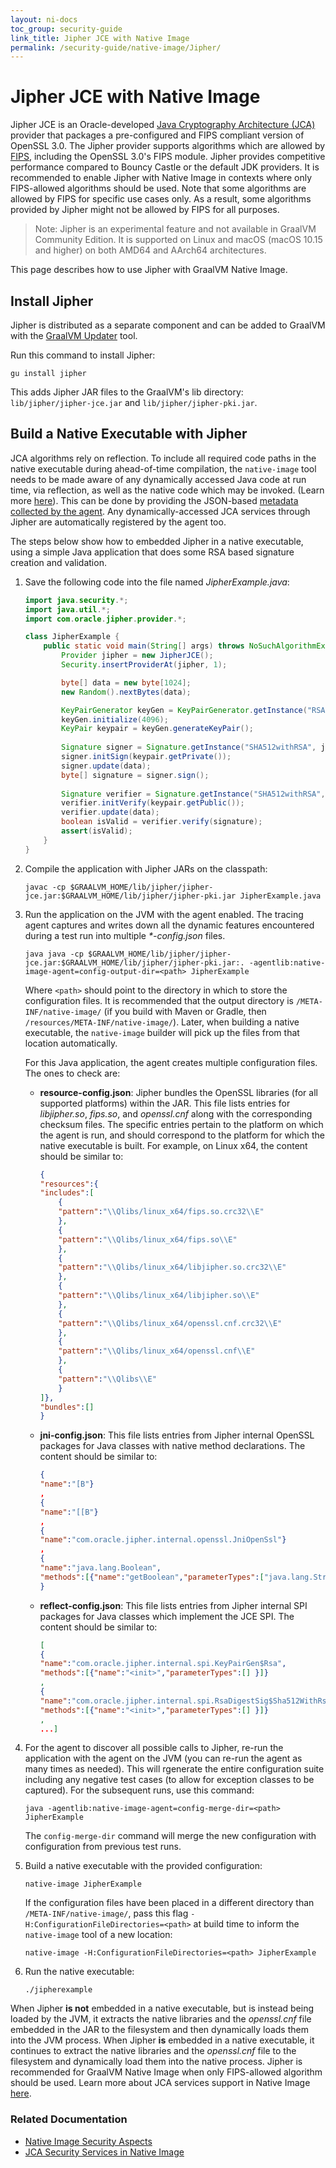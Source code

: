 ```yaml
---
layout: ni-docs
toc_group: security-guide
link_title: Jipher JCE with Native Image
permalink: /security-guide/native-image/Jipher/
---
```


# Jipher JCE with Native Image

Jipher JCE is an Oracle-developed [Java Cryptography Architecture (JCA)](../reference-manual/native-image/JCASecurityServices.md) provider that packages a pre-configured and FIPS compliant version of OpenSSL 3.0. 
The Jipher provider supports algorithms which are allowed by [FIPS](https://en.wikipedia.org/wiki/FIPS_140), including the OpenSSL 3.0's FIPS module. 
Jipher provides competitive performance compared to Bouncy Castle or the default JDK providers.
It is recommended to enable Jipher with Native Image in contexts where only FIPS-allowed algorithms should be used. 
Note that some algorithms are allowed by FIPS for specific use cases only. As a result, some algorithms provided by Jipher might not be allowed by FIPS for all purposes.

> Note: Jipher is an experimental feature and not available in GraalVM Community Edition. It is supported on Linux and macOS (macOS 10.15 and higher) on both AMD64 and AArch64 architectures.

This page describes how to use Jipher with GraalVM Native Image.

## Install Jipher

Jipher is distributed as a separate component and can be added to GraalVM with the [GraalVM Updater](../reference-manual/graalvm-updater.md) tool.

Run this command to install Jipher:
```shell
gu install jipher
```
This adds Jipher JAR files to the GraalVM's lib directory: `lib/jipher/jipher-jce.jar` and `lib/jipher/jipher-pki.jar`.
 
## Build a Native Executable with Jipher

JCA algorithms rely on reflection. 
To include all required code paths in the native executable during ahead-of-time compilation, the `native-image` tool needs to be made aware of any dynamically accessed Java code at run time, via reflection, as well as the native code which may be invoked. (Learn more [here](../reference-manual/native-image/NativeImageBasics.md#static-analysis)).
This can be done by providing the JSON-based [metadata collected by the agent](../reference-manual/native-image/AutomaticMetadataCollection.md). 
Any dynamically-accessed JCA services through Jipher are automatically registered by the agent too.

The steps below show how to embedded Jipher in a native executable, using a simple Java application that does some RSA based signature creation and validation.

1. Save the following code into the file named _JipherExample.java_:

    ```java
    import java.security.*;
    import java.util.*;
    import com.oracle.jipher.provider.*;

    class JipherExample {
        public static void main(String[] args) throws NoSuchAlgorithmException, InvalidKeyException, SignatureException {
            Provider jipher = new JipherJCE();
            Security.insertProviderAt(jipher, 1);

            byte[] data = new byte[1024];
            new Random().nextBytes(data);

            KeyPairGenerator keyGen = KeyPairGenerator.getInstance("RSA", jipher);
            keyGen.initialize(4096);
            KeyPair keypair = keyGen.generateKeyPair();
            
            Signature signer = Signature.getInstance("SHA512withRSA", jipher);
            signer.initSign(keypair.getPrivate());
            signer.update(data);
            byte[] signature = signer.sign();
            
            Signature verifier = Signature.getInstance("SHA512withRSA", jipher);
            verifier.initVerify(keypair.getPublic());
            verifier.update(data);
            boolean isValid = verifier.verify(signature);
            assert(isValid);
        }
    }
    ```

2. Compile the application with Jipher JARs on the classpath:

    ```shell
    javac -cp $GRAALVM_HOME/lib/jipher/jipher-jce.jar:$GRAALVM_HOME/lib/jipher/jipher-pki.jar JipherExample.java
    ```
3. Run the application on the JVM with the agent enabled. The tracing agent captures and writes down all the dynamic features encountered during a test run into multiple _*-config.json_ files.

    ```shell
    java java -cp $GRAALVM_HOME/lib/jipher/jipher-jce.jar:$GRAALVM_HOME/lib/jipher/jipher-pki.jar:. -agentlib:native-image-agent=config-output-dir=<path> JipherExample
    ```
    Where `<path>` should point to the directory in which to store the configuration files.
    It is recommended that the output directory is `/META-INF/native-image/` (if you build with Maven or Gradle, then `/resources/META-INF/native-image/`). 
    Later, when building a native executable, the `native-image` builder will pick up the files from that location automatically. 

    For this Java application, the agent creates multiple configuration files. The ones to check are:

    - **resource-config.json**: Jipher bundles the OpenSSL libraries (for all supported platforms) within the JAR. This file lists entries for _libjipher.so_, _fips.so_, and _openssl.cnf_ along with the corresponding checksum files. The specific entries pertain to the platform on which the agent is run, and should correspond to the platform for which the native executable is built. For example, on Linux x64, the content should be similar to:
        ```json
        {
        "resources":{
        "includes":[
            {
            "pattern":"\\Qlibs/linux_x64/fips.so.crc32\\E"
            },
            {
            "pattern":"\\Qlibs/linux_x64/fips.so\\E"
            },
            {
            "pattern":"\\Qlibs/linux_x64/libjipher.so.crc32\\E"
            },
            {
            "pattern":"\\Qlibs/linux_x64/libjipher.so\\E"
            },
            {
            "pattern":"\\Qlibs/linux_x64/openssl.cnf.crc32\\E"
            },
            {
            "pattern":"\\Qlibs/linux_x64/openssl.cnf\\E"
            },
            {
            "pattern":"\\Qlibs\\E"
            }
        ]},
        "bundles":[]
        }
        ```
    - **jni-config.json**: This file lists entries from Jipher internal OpenSSL packages for Java classes with native method declarations. The content should be similar to:
        ```json
        {
        "name":"[B"}
        ,
        {
        "name":"[[B"}
        ,
        {
        "name":"com.oracle.jipher.internal.openssl.JniOpenSsl"}
        ,
        {
        "name":"java.lang.Boolean",
        "methods":[{"name":"getBoolean","parameterTypes":["java.lang.String"] }]
        }
        ```
    - **reflect-config.json**: This file lists entries from Jipher internal SPI packages for Java classes which implement the JCE SPI. The content should be similar to:
        ```json
        [
        {
        "name":"com.oracle.jipher.internal.spi.KeyPairGen$Rsa",
        "methods":[{"name":"<init>","parameterTypes":[] }]}
        ,
        {
        "name":"com.oracle.jipher.internal.spi.RsaDigestSig$Sha512WithRsa",
        "methods":[{"name":"<init>","parameterTypes":[] }]}
        ,
        ...]
        ```
4. For the agent to discover all possible calls to Jipher, re-run the application with the agent on the JVM (you can re-run the agent as many times as needed). This will rgenerate the entire configuration suite including any negative test cases (to allow for exception classes to be captured). For the subsequent runs, use this command:

    ```shell
    java -agentlib:native-image-agent=config-merge-dir=<path> JipherExample
    ```
    The `config-merge-dir` command will merge the new configuration with configuration from previous test runs.

5. Build a native executable with the provided configuration:

    ```shell
    native-image JipherExample
    ```
    If the configuration files have been placed in a different directory than `/META-INF/native-image/`, pass this flag `-H:ConfigurationFileDirectories=<path>` at build time to inform the `native-image` tool of a new location:

    ```shell
    native-image -H:ConfigurationFileDirectories=<path> JipherExample
    ```

6. Run the native executable:
    ```shell
    ./jipherexample
    ```
        
When Jipher **is not** embedded in a native executable, but is instead being loaded by the JVM, it extracts the native libraries and the _openssl.cnf_ file embedded in the JAR to the filesystem and then dynamically loads them into the JVM process. 
When Jipher **is** embedded in a native executable, it continues to extract the native libraries and the _openssl.cnf_ file to the filesystem and dynamically load them into the native process.
Jipher is recommended for GraalVM Native Image when only FIPS-allowed algorithm should be used. Learn more about JCA services support in Native Image [here](../reference-manual/native-image/JCASecurityServices.md).

### Related Documentation

* [Native Image Security Aspects](native-image.md)
* [JCA Security Services in Native Image](../reference-manual/native-image/JCASecurityServices.md)